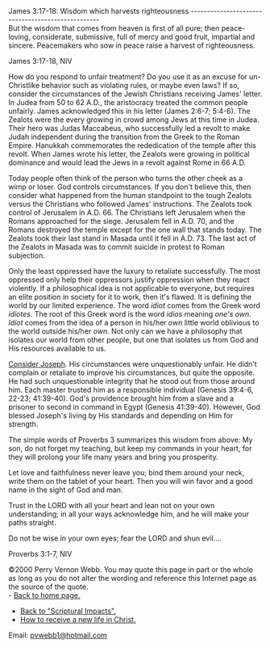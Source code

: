  <head> <title>(PVW) James 3:17-18: Wisdom which harvests righteousness</title> <meta content="IE=9" http-equiv="X-UA-Compatible"></meta> <link href="css/page_style.css" rel="stylesheet" type="text/css"></link> </head><body><div class="page_style"> James 3:17-18: Wisdom which harvests righteousness
--------------------------------------------------

<div class="p">But the wisdom that comes from heaven is first of all pure; then peace-loving, considerate, submissive, full of mercy and good fruit, impartial and sincere. Peacemakers who sow in peace raise a harvest of righteousness.

 James 3:17-18, NIV</div>How do you respond to unfair treatment? Do you use it as an excuse for un-Christlike behavior such as violating rules, or maybe even laws? If so, consider the circumstances of the Jewish Christians receiving James' letter. In Judea from 50 to 62 A.D., the aristocracy treated the common people unfairly. James acknowledged this in his letter (James 2:6-7; 5:4-6). The Zealots were the every growing in crowd among Jews at this time in Judea. Their hero was Judas Maccabeus, who successfully led a revolt to make Judah independent during the transition from the Greek to the Roman Empire. Hanukkah commemorates the rededication of the temple after this revolt. When James wrote his letter, the Zealots were growing in political dominance and would lead the Jews in a revolt against Rome in 66 A.D.

Today people often think of the person who turns the other cheek as a wimp or loser. God controls circumstances. If you don't believe this, then consider what happened from the human standpoint to the tough Zealots versus the Christians who followed James' instructions. The Zealots took control of Jerusalem in A.D. 66. The Christians left Jerusalem when the Romans approached for the siege. Jerusalem fell in A.D. 70, and the Romans destroyed the temple except for the one wall that stands today. The Zealots took their last stand in Masada until it fell in A.D. 73. The last act of the Zealots in Masada was to commit suicide in protest to Roman subjection.

Only the least oppressed have the luxury to retaliate successfully. The most oppressed only help their oppressors justify oppression when they react violently. If a philosophical idea is not applicable to everyone, but requires an elite position in society for it to work, then it's flawed. It is defining the world by our limited experience. The word *idiot* comes from the Greek word *idiotes*. The root of this Greek word is the word *idios* meaning *one's own*. *Idiot* comes from the idea of a person in his/her *own* little world oblivious to the world outside his/her *own*. Not only can we have a philosophy that isolates our world from other people, but one that isolates us from God and His resources available to us.

[Consider Joseph](joseph.html). His circumstances were unquestionably unfair. He didn't complain or retaliate to improve his circumstances, but quite the opposite. He had such unquestionable integrity that he stood out from those around him. Each master trusted him as a responsible individual (Genesis 39:4-6, 22-23; 41:39-40). God's providence brought him from a slave and a prisoner to second in command in Egypt (Genesis 41:39-40). However, God blessed Joseph's living by His standards and depending on Him for strength.

<div class="p">The simple words of Proverbs 3 summarizes this wisdom from above: My son, do not forget my teaching,
 but keep my commands in your heart,
 for they will prolong your life many years
 and bring you prosperity.

Let love and faithfulness never leave you;
 bind them around your neck,
 write them on the tablet of your heart.
 Then you will win favor and a good name
 in the sight of God and man.

Trust in the LORD with all your heart
 and lean not on your own understanding;
 in all your ways acknowledge him,
 and he will make your paths straight.

Do not be wise in your own eyes;
 fear the LORD and shun evil....

 Proverbs 3:1-7, NIV</div><div class="copy">©2000 Perry Vernon Webb. You may quote this page in part or the whole as long as you do not alter the wording and reference this Internet page as the source of the quote.</div> </div>- [Back to home page.](index.html)
- [Back to "Scriptural Impacts".](impacts.html)
- [How to receive a new life in Christ.](gospel.html)

Email: [pvwebb1@hotmail.com](mailto:pvwebb1@hotmail.com)

